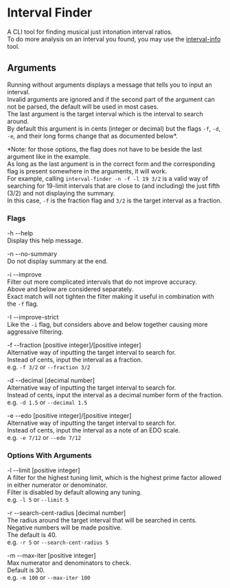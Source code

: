 # Interval Finder
A CLI tool for finding musical just intonation interval ratios.  
To do more analysis on an interval you found, you may use the [interval-info](https://github.com/Artour64/interval-info) tool.  

## Arguments
Running without arguments displays a message that tells you to input an interval.  
Invalid arguments are ignored and if the second part of the argument can not be parsed, the default will be used in most cases.  
The last argument is the target interval which is the interval to search around.  
By default this argument is in cents (integer or decimal) but the flags `-f`, `-d`, `-e`, and their long forms change that as documented below*.  

*Note: for those options, the flag does not have to be beside the last argument like in the example.  
As long as the last argument is in the correct form and the corresponding flag is present somewhere in the arguments, it will work.  
For example, calling `interval-finder -n -f -l 19 3/2` is a valid way of searching for 19-limit intervals that are close to (and including) the just fifth (3/2) and not displaying the summary.  
In this case, `-f` is the fraction flag and `3/2` is the target interval as a fraction.  

### Flags
 -h --help  
 Display this help message.  

 -n --no-summary  
 Do not display summary at the end.  
 
 -i --improve  
 Filter out more complicated intervals that do not improve accuracy.  
 Above and below are considered separately.  
 Exact match will not tighten the filter making it useful in combination with the `-f` flag.  
 
 -I --improve-strict  
 Like the `-i` flag, but considers above and below together causing more aggressive filtering.  
 
 -f --fraction \[positive integer\]/\[positive integer\]  
 Alternative way of inputting the target interval to search for.  
 Instead of cents, input the interval as a fraction.  
 e.g. `-f 3/2` or `--fraction 3/2`  
 
 -d --decimal \[decimal number\]  
 Alternative way of inputting the target interval to search for.  
 Instead of cents, input the interval as a decimal number form of the fraction.  
 e.g. `-d 1.5` or `--decimal 1.5`  
 
 -e --edo \[positive integer\]/\[positive integer\]  
 Alternative way of inputting the target interval to search for.  
 Instead of cents, input the interval as a note of an EDO scale.  
 e.g. `-e 7/12` or `--edo 7/12`  

### Options With Arguments
 -l --limit \[positive integer\]  
 A filter for the highest tuning limit, which is the highest prime factor allowed in either numerator or denominator.  
 Filter is disabled by default allowing any tuning.  
 e.g. `-l 5` or `--limit 5`  

 -r --search-cent-radius \[decimal number\]  
 The radius around the target interval that will be searched in cents.  
 Negative numbers will be made positive.  
 The default is 40.  
 e.g. `-r 5` or `--search-cent-radius 5`  

-m --max-iter \[positive integer\]  
 Max numerator and denominators to check.  
 Default is 30.  
 e.g. `-m 100` or `--max-iter 100`  

